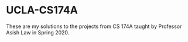 # UCLA-CS174A

These are my solutions to the projects from CS 174A taught by Professor Asish Law in Spring 2020.